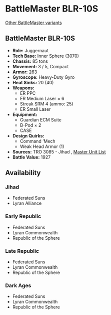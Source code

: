 # BattleMaster BLR-10S 

[Other BattleMaster variants](../battlemaster.md) 

## BattleMaster BLR-10S 

- **Role:** Juggernaut 
- **Tech Base:** Inner Sphere (3070) 
- **Chassis:** 85 tons 
- **Movement:** 3 / 5, Compact 
- **Armor:** 263 
- **Gyroscope:** Heavy-Duty Gyro 
- **Heat Sinks:** 20 (40) 
- **Weapons:** 
  - ER PPC 
  - ER Medium Laser × 6 
  - Streak SRM 4 (ammo: 25) 
  - ER Small Laser 
- **Equipment:** 
  - Guardian ECM Suite 
  - B-Pod × 2 
  - CASE 
- **Design Quirks:** 
  - Command ’Mech 
  - Weak Head Armor (1) 
- **Sources:** TRO 3085 - Jihad , [Master Unit List](http://masterunitlist.info/Unit/Details/280/battlemaster-blr-10s) 
- **Battle Value:** 1927 

## Availability 

### Jihad 

- Federated Suns 
- Lyran Alliance 

### Early Republic 

- Federated Suns 
- Lyran Commonwealth 
- Republic of the Sphere 

### Late Republic 

- Federated Suns 
- Lyran Commonwealth 
- Republic of the Sphere 

### Dark Ages 

- Federated Suns 
- Lyran Commonwealth 
- Republic of the Sphere 

